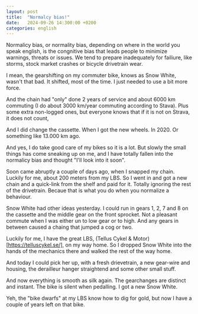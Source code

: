```yaml
---
layout: post
title:  "Normalcy bias!"
date:   2024-09-26 14:300:00 +0200
categories: english
---
```


Normalicy bias, or normality bias, depending on where in the world you speak english, is the congnitive bias that leads people to minimize warnings, threats or issues. We tend to prepare inadequately for failiure, like storms, stock market crashes or bicycle drivetrain wear.

I mean, the gearshifting on my commuter bike, knows as Snow White, wasn't that bad. It shifted, most of the time. I just needed to use a bit more force.

And the chain had "only" done 2 years of service and about 6000 km commuting (I do about 3000 km/year commuting according to Stava). Plus some extra non-logged ones, but everyone knows that if it is not on Strava, it does not count,

And I did change the cassette. When I got the new wheels. In 2020. Or something like 13.000 km ago.

And yes, I do take good care of my bikes so it is a lot. But slowly the small things has come sneaking up on me, and I have totally fallen into the normalicy bias and thought "I'll look into it soon".

Soon came abruptly a couple of days ago, when I snapped my chain. Luckily for me, about 200 meters from my LBS. So I went in and got a new chain and a quick-link from the shelf and paid for it. Totally ignoring the rest of the drivetrain. Becaue that is what you do when you normalize a behaviour.

Snow White had other ideas yesterday. I could run in gears 1, 2, 7 and 8 on the cassette and the middle gear on the front sprocket. Not a pleasant commute when I was either un to low gear or to high. And any gears in between caused a chaing that jumped a cog or two.

Luckily for me, I have the great LBS, (Tellus Cykel & Motor)[https://telluscykel.se/], on my way home. So I dropped Snow White into the hands of the mechanics there and walked the rest of the way home.

And today I could pick her up, with a fresh drievetrain, a new gear-wire and housing, the derailleur hanger straightend and some other small stuff.

And now everything is smooth as silk again. The gearchanges are distinct and instant. The bike is silent when pedalling. I got a new Snow White.

Yeh, the "bike dwarfs" at my LBS know how to dig for gold, but now I have a couple of years left on that bike.